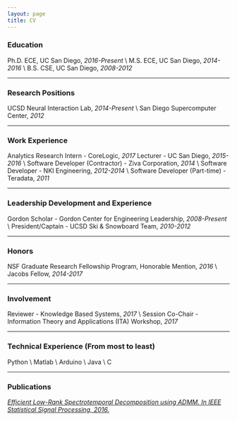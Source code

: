 ```yaml
---
layout: page
title: CV
---
```


### Education

Ph.D. ECE, UC San Diego, *2016-Present* \\
M.S. ECE, UC San Diego, *2014-2016* \\
B.S. CSE, UC San Diego, *2008-2012*

-----

### Research Positions

UCSD Neural Interaction Lab, *2014-Present* \\
San Diego Supercomputer Center, *2012*

-----

### Work Experience

Analytics Research Intern - CoreLogic, *2017*
Lecturer - UC San Diego, *2015-2016* \\
Software Developer (Contractor) - Ziva Corporation, *2014* \\
Software Developer - NKI Engineering, *2012-2014* \\
Software Developer (Part-time) - Teradata, *2011*

-----

### Leadership Development and Experience

Gordon Scholar - Gordon Center for Engineering Leadership, *2008-Present* \\
President/Captain - UCSD Ski & Snowboard Team, *2010-2012*

-----

### Honors

NSF Graduate Research Fellowship Program, Honorable Mention, *2016* \\
Jacobs Fellow, *2014-2017*

-----

### Involvement

Reviewer - Knowledge Based Systems, *2017* \\
Session Co-Chair - Information Theory and Applications (ITA) Workshop, *2017*

-----

### Technical Experience (From most to least)

Python \\
Matlab \\
Arduino \\
Java \\
C

-----

### Publications

[*Efficient Low-Rank Spectrotemporal Decomposition using ADMM. In IEEE Statistical Signal Processing, 2016.*](http://ieeexplore.ieee.org/document/7551797/)